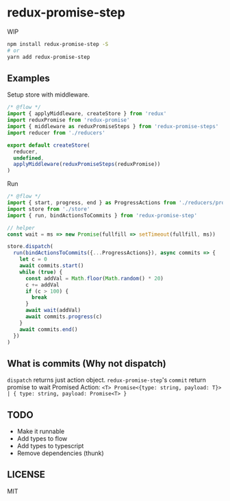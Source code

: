 # redux-promise-step

WIP

```sh
npm install redux-promise-step -S
# or
yarn add redux-promise-step
```

## Examples

Setup store with middleware.

```js
/* @flow */
import { applyMiddleware, createStore } from 'redux'
import reduxPromise from 'redux-promise'
import { middleware as reduxPromiseSteps } from 'redux-promise-steps'
import reducer from './reducers'

export default createStore(
  reducer,
  undefined,
  applyMiddleware(reduxPromiseSteps(reduxPromise))
)
```

Run

```js
/* @flow */
import { start, progress, end } as ProgressActions from './reducers/progress'
import store from './store'
import { run, bindActionsToCommits } from 'redux-promise-step'

// helper
const wait = ms => new Promise(fullfill => setTimeout(fullfill, ms))

store.dispatch(
  run(bindActionsToCommits({...ProgressActions}), async commits => {
    let c = 0
    await commits.start()
    while (true) {
      const addVal = Math.floor(Math.random() * 20)
      c += addVal
      if (c > 100) {
        break
      }
      await wait(addVal)
      await commits.progress(c)
    }
    await commits.end()
  })
)
```

## What is commits (Why not dispatch)

`dispatch` returns just action object.
`redux-promise-step`'s `commit` return promise to wait Promised Action: `<T> Promise<{type: string, payload: T}> | { type: string, payload: Promise<T> }`

## TODO

* Make it runnable
* Add types to flow
* Add types to typescript
* Remove dependencies (thunk)

## LICENSE

MIT

